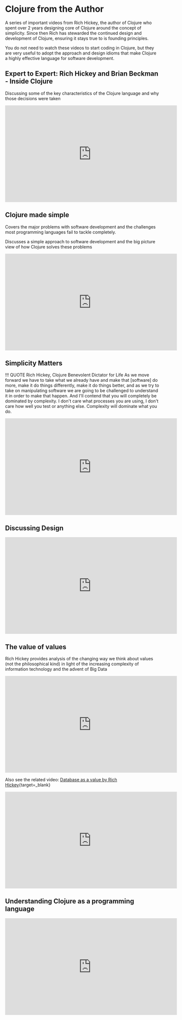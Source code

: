 # Clojure from the Author

A series of important videos from Rich Hickey, the author of Clojure who spent over 2 years designing core of Clojure around the concept of simplicity.  Since then Rich has stewarded the continued design and development of Clojure, ensuring it stays true to is founding principles.

You do not need to watch these videos to start coding in Clojure, but they are very useful to adopt the approach and design idioms that make Clojure a highly effective language for software development.


## Expert to Expert: Rich Hickey and Brian Beckman - Inside Clojure

Discussing some of the key characteristics of the Clojure language and why those decisions were taken

<p style="text-align:center">
<iframe width="560" height="315" src="https://www.youtube.com/embed/wASCH_gPnDw" title="YouTube video player" frameborder="0" allow="accelerometer; autoplay; clipboard-write; encrypted-media; gyroscope; picture-in-picture" allowfullscreen></iframe>
</p>


## Clojure made simple

Covers the major problems with software development and the challenges most programming languages fail to tackle completely.

Discusses a simple approach to software development and the big picture view of how Clojure solves these problems

<p style="text-align:center">
<iframe width="560" height="315" src="https://www.youtube.com/embed/VSdnJDO-xdg" title="YouTube video player" frameborder="0" allow="accelerometer; autoplay; clipboard-write; encrypted-media; gyroscope; picture-in-picture" allowfullscreen></iframe>
</p>


## Simplicity Matters
 
!!! QUOTE Rich Hickey, Clojure Benevolent Dictator for Life
    As we move forward we have to take what we already have and make that [software] do more, make it do things differently, make it do things better,  and as we try to take on manipulating software we are going to be challenged to understand it in order to make that happen.
    And I'll contend that you will completely be dominated by complexity.  I don't care what processes you are using, I don't care how well you test or anything else.  Complexity will dominate what you do.

<p style="text-align:center">
<iframe width="560" height="315" src="https://www.youtube.com/embed/rI8tNMsozo0" title="YouTube video player" frameborder="0" allow="accelerometer; autoplay; clipboard-write; encrypted-media; gyroscope; picture-in-picture" allowfullscreen></iframe>
</p>


## Discussing Design

<p style="text-align:center">
<iframe width="560" height="315" src="https://www.youtube.com/embed/MCZ3YgeEUPg" title="YouTube video player" frameborder="0" allow="accelerometer; autoplay; clipboard-write; encrypted-media; gyroscope; picture-in-picture" allowfullscreen></iframe>
</p>


## The value of values

Rich Hickey provides analysis of the changing way we think about values (not the philosophical kind) in light of the increasing complexity of information technology and the advent of Big Data

<p style="text-align:center">
<iframe width="560" height="315" src="https://www.youtube.com/embed/-6BsiVyC1kM" title="YouTube video player" frameborder="0" allow="accelerometer; autoplay; clipboard-write; encrypted-media; gyroscope; picture-in-picture" allowfullscreen></iframe>
</p>

Also see the related video: [Database as a value by Rich Hickey](https://youtu.be/EKdV1IgAaFc){target=_blank}

<p style="text-align:center">
<iframe width="560" height="315" src="https://www.youtube.com/embed/EKdV1IgAaFc" title="YouTube video player" frameborder="0" allow="accelerometer; autoplay; clipboard-write; encrypted-media; gyroscope; picture-in-picture" allowfullscreen></iframe>
</p>


## Understanding Clojure as a programming language

<p style="text-align:center">
<iframe width="560" height="315" src="https://www.youtube.com/embed/ROor6_NGIWU" title="YouTube video player" frameborder="0" allow="accelerometer; autoplay; clipboard-write; encrypted-media; gyroscope; picture-in-picture" allowfullscreen></iframe>
</p>
